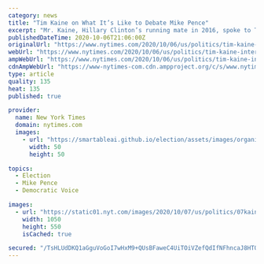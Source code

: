 ```yaml
---
category: news
title: "Tim Kaine on What It’s Like to Debate Mike Pence"
excerpt: "Mr. Kaine, Hillary Clinton’s running mate in 2016, spoke to The Times about what lies ahead for Senator Kamala Harris at Wednesday’s V.P. debate."
publishedDateTime: 2020-10-06T21:06:00Z
originalUrl: "https://www.nytimes.com/2020/10/06/us/politics/tim-kaine-interview.html"
webUrl: "https://www.nytimes.com/2020/10/06/us/politics/tim-kaine-interview.html"
ampWebUrl: "https://www.nytimes.com/2020/10/06/us/politics/tim-kaine-interview.amp.html"
cdnAmpWebUrl: "https://www-nytimes-com.cdn.ampproject.org/c/s/www.nytimes.com/2020/10/06/us/politics/tim-kaine-interview.amp.html"
type: article
quality: 135
heat: 135
published: true

provider:
  name: New York Times
  domain: nytimes.com
  images:
    - url: "https://smartableai.github.io/election/assets/images/organizations/nytimes.com-50x50.jpg"
      width: 50
      height: 50

topics:
  - Election
  - Mike Pence
  - Democratic Voice

images:
  - url: "https://static01.nyt.com/images/2020/10/07/us/politics/07kaine-qanda1/07kaine-qanda1-facebookJumbo.jpg"
    width: 1050
    height: 550
    isCached: true

secured: "/TsHLUdDKQ1aGguVoGoI7wHxM9+QUsBFaweC4UiTOiVZefQdIfNFhncaJ8HTOmg2w3Z4v1pB9fJdbyLrjJhsxfp6Uefarp2ulAWaYDIPrxW8F8fVN3rlVGH3Vh1YmFUUGImsttJU260kZmKhbpQlRhg3bI1+/35xia6yRfHar9SuwHeUizjU0SNPbQ6lHOR1IMuGtbHgn77IRsbs7Ru0RRDr35Yls34pwLLo6zFOVlBrVsUSzje3cVGRmwXn5jAIcpGR9onw7UsN++GNyK7E+VFDs0GYTuDw1Pl/BGeX5Fsw/MmcBIrTJmxYff0y2Qe6lalSAnBSIsPSn2aaTzTpMkwmmx0v4B4V0qrdOsIm6Ro=;NiQj1oN0Li9bjGDDlgz4kw=="
---
```


